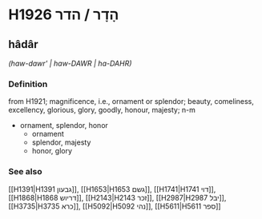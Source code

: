 # H1926 הָדָר / הדר

## hâdâr

_(haw-dawr' | haw-DAWR | ha-DAHR)_

### Definition

from H1921; magnificence, i.e., ornament or splendor; beauty, comeliness, excellency, glorious, glory, goodly, honour, majesty; n-m

- ornament, splendor, honor
  - ornament
  - splendor, majesty
  - honor, glory

### See also

[[H1391|H1391 גבעון]], [[H1653|H1653 גשם]], [[H1741|H1741 דוי]], [[H1868|H1868 דריוש]], [[H2143|H2143 זכר]], [[H2987|H2987 יבל]], [[H3735|H3735 כרא]], [[H5092|H5092 נהי]], [[H5611|H5611 ספר]]
